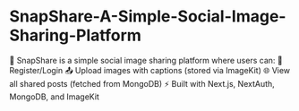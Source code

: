 # SnapShare-A-Simple-Social-Image-Sharing-Platform
📸 SnapShare is a simple social image sharing platform where users can:  🔐 Register/Login  📤 Upload images with captions (stored via ImageKit)  🌐 View all shared posts (fetched from MongoDB)  ⚡ Built with Next.js, NextAuth, MongoDB, and ImageKit
